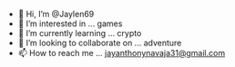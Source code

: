 - 👋 Hi, I’m @Jaylen69
- 👀 I’m interested in ... games
- 🌱 I’m currently learning ... crypto
- 💞️ I’m looking to collaborate on ... adventure
- 📫 How to reach me ... jayanthonynavaja31@gmail.com

<!---
Jaylen69/Jaylen69 is a ✨ special ✨ repository because its `README.md` (this file) appears on your GitHub profile.
You can click the Preview link to take a look at your changes.
--->
